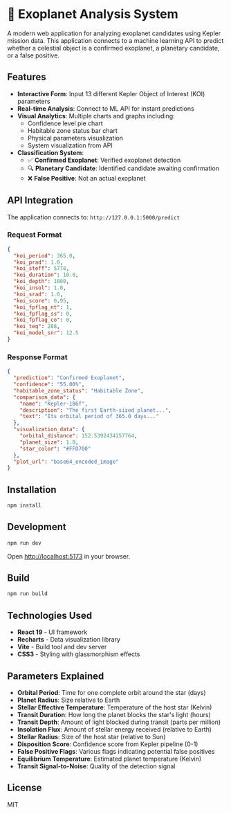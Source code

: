 # 🌌 Exoplanet Analysis System

A modern web application for analyzing exoplanet candidates using Kepler mission data. This application connects to a machine learning API to predict whether a celestial object is a confirmed exoplanet, a planetary candidate, or a false positive.

## Features

- **Interactive Form**: Input 13 different Kepler Object of Interest (KOI) parameters
- **Real-time Analysis**: Connect to ML API for instant predictions
- **Visual Analytics**: Multiple charts and graphs including:
  - Confidence level pie chart
  - Habitable zone status bar chart
  - Physical parameters visualization
  - System visualization from API
- **Classification System**:
  - ✅ **Confirmed Exoplanet**: Verified exoplanet detection
  - 🔍 **Planetary Candidate**: Identified candidate awaiting confirmation
  - ❌ **False Positive**: Not an actual exoplanet

## API Integration

The application connects to: `http://127.0.0.1:5000/predict`

### Request Format

```json
{
  "koi_period": 365.0,
  "koi_prad": 1.0,
  "koi_steff": 5778,
  "koi_duration": 10.0,
  "koi_depth": 1000,
  "koi_insol": 1.0,
  "koi_srad": 1.0,
  "koi_score": 0.95,
  "koi_fpflag_nt": 1,
  "koi_fpflag_ss": 0,
  "koi_fpflag_co": 0,
  "koi_teq": 288,
  "koi_model_snr": 12.5
}
```

### Response Format

```json
{
  "prediction": "Confirmed Exoplanet",
  "confidence": "55.00%",
  "habitable_zone_status": "Habitable Zone",
  "comparison_data": {
    "name": "Kepler-186f",
    "description": "The first Earth-sized planet...",
    "text": "Its orbital period of 365.0 days..."
  },
  "visualization_data": {
    "orbital_distance": 152.5392434157764,
    "planet_size": 1.0,
    "star_color": "#FFD700"
  },
  "plot_url": "base64_encoded_image"
}
```

## Installation

```bash
npm install
```

## Development

```bash
npm run dev
```

Open [http://localhost:5173](http://localhost:5173) in your browser.

## Build

```bash
npm run build
```

## Technologies Used

- **React 19** - UI framework
- **Recharts** - Data visualization library
- **Vite** - Build tool and dev server
- **CSS3** - Styling with glassmorphism effects

## Parameters Explained

- **Orbital Period**: Time for one complete orbit around the star (days)
- **Planet Radius**: Size relative to Earth
- **Stellar Effective Temperature**: Temperature of the host star (Kelvin)
- **Transit Duration**: How long the planet blocks the star's light (hours)
- **Transit Depth**: Amount of light blocked during transit (parts per million)
- **Insolation Flux**: Amount of stellar energy received (relative to Earth)
- **Stellar Radius**: Size of the host star (relative to Sun)
- **Disposition Score**: Confidence score from Kepler pipeline (0-1)
- **False Positive Flags**: Various flags indicating potential false positives
- **Equilibrium Temperature**: Estimated planet temperature (Kelvin)
- **Transit Signal-to-Noise**: Quality of the detection signal

## License

MIT
